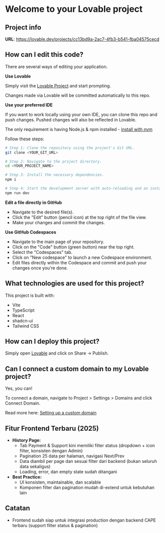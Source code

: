 # Welcome to your Lovable project

## Project info

**URL**: https://lovable.dev/projects/cc13bd9a-2ac7-4fb3-b541-fba04575cecd

## How can I edit this code?

There are several ways of editing your application.

**Use Lovable**

Simply visit the [Lovable Project](https://lovable.dev/projects/cc13bd9a-2ac7-4fb3-b541-fba04575cecd) and start prompting.

Changes made via Lovable will be committed automatically to this repo.

**Use your preferred IDE**

If you want to work locally using your own IDE, you can clone this repo and push changes. Pushed changes will also be reflected in Lovable.

The only requirement is having Node.js & npm installed - [install with nvm](https://github.com/nvm-sh/nvm#installing-and-updating)

Follow these steps:

```sh
# Step 1: Clone the repository using the project's Git URL.
git clone <YOUR_GIT_URL>

# Step 2: Navigate to the project directory.
cd <YOUR_PROJECT_NAME>

# Step 3: Install the necessary dependencies.
npm i

# Step 4: Start the development server with auto-reloading and an instant preview.
npm run dev
```

**Edit a file directly in GitHub**

- Navigate to the desired file(s).
- Click the "Edit" button (pencil icon) at the top right of the file view.
- Make your changes and commit the changes.

**Use GitHub Codespaces**

- Navigate to the main page of your repository.
- Click on the "Code" button (green button) near the top right.
- Select the "Codespaces" tab.
- Click on "New codespace" to launch a new Codespace environment.
- Edit files directly within the Codespace and commit and push your changes once you're done.

## What technologies are used for this project?

This project is built with:

- Vite
- TypeScript
- React
- shadcn-ui
- Tailwind CSS

## How can I deploy this project?

Simply open [Lovable](https://lovable.dev/projects/cc13bd9a-2ac7-4fb3-b541-fba04575cecd) and click on Share -> Publish.

## Can I connect a custom domain to my Lovable project?

Yes, you can!

To connect a domain, navigate to Project > Settings > Domains and click Connect Domain.

Read more here: [Setting up a custom domain](https://docs.lovable.dev/tips-tricks/custom-domain#step-by-step-guide)

## Fitur Frontend Terbaru (2025)

- **History Page:**
  - Tab Payment & Support kini memiliki filter status (dropdown + icon filter, konsisten dengan Admin)
  - Pagination 25 data per halaman, navigasi Next/Prev
  - Data diambil per page dan sesuai filter dari backend (bukan seluruh data sekaligus)
  - Loading, error, dan empty state sudah ditangani
- **Best Practice:**
  - UI konsisten, maintainable, dan scalable
  - Komponen filter dan pagination mudah di-extend untuk kebutuhan lain

## Catatan

- Frontend sudah siap untuk integrasi production dengan backend CAPE terbaru (support filter status & pagination)
